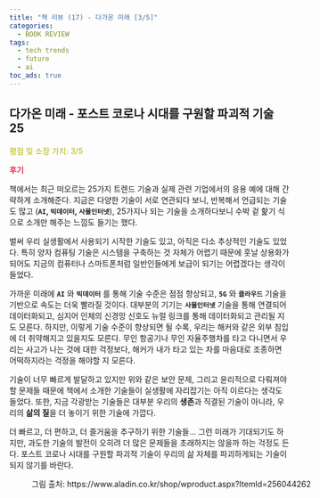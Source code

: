 ```yaml
---
title: "책 리뷰 (17) - 다가온 미래 [3/5]"
categories:
  - BOOK REVIEW
tags:
  - tech trends
  - future
  - ai
toc_ads: true
---
```


## 다가온 미래 - 포스트 코로나 시대를 구원할 파괴적 기술 25

<span style="color:#AEB404">평점 및 소장 가치: 3/5</span>

<span style="color:#E03050"><b>후기</b></span>

책에서는 최근 떠오르는 25가지 트렌드 기술과 실제 관련 기업에서의 응용 예에 대해 간략하게 소개해준다. 지금은 다양한 기술이 서로 연관되다 보니, 반복해서 언급되는 기술도 많고 (**`AI`, `빅데이터`, `사물인터넷`**), 25가지나 되는 기술을 소개하다보니 수박 겉 핥기 식으로 소개만 해주는 느낌도 들기는 했다.

벌써 우리 실생활에서 사용되기 시작한 기술도 있고, 아직은 다소 추상적인 기술도 있었다. 특히 양자 컴퓨팅 기술은 시스템을 구축하는 것 자체가 어렵기 때문에 훗날 상용화가 되어도 지금의 컴퓨터나 스마트폰처럼 일반인들에게 보급이 되기는 어렵겠다는 생각이 들었다.

가까운 미래에 **`AI`** 와 **`빅데이터`** 를 통해 기술 수준은 점점 향상되고, **`5G`** 와 **`클라우드`** 기술을 기반으로 속도는 더욱 빨라질 것이다. 대부분의 기기는 **`사물인터넷`** 기술을 통해 연결되어 데이터화되고, 심지어 인체의 신경망 신호도 뉴럴 링크를 통해 데이터화되고 관리될 지도 모른다. 하지만, 이렇게 기술 수준이 향상되면 될 수록, 우리는 해커와 같은 외부 침입에 더 취약해지고 있을지도 모른다. 무인 항공기나 무인 자율주행차를 타고 다니면서 우리는 사고가 나는 것에 대한 걱정보다, 해커가 내가 타고 있는 차를 마음대로 조종하면 어떡하지라는 걱정을 해야할 지 모른다.

기술이 너무 빠르게 발달하고 있지만 위와 같은 보안 문제, 그리고 윤리적으로 다뤄져야할 문제들 때문에 책에서 소개한 기술들이 실생활에 자리잡기는 아직 이르다는 생각도 들었다. 또한, 지금 각광받는 기술들은 대부분 우리의 **생존**과 직결된 기술이 아니라, 우리의 **삶의 질**을 더 놓이기 위한 기술에 가깝다. 

더 빠르고, 더 편하고, 더 즐거움을 추구하기 위한 기술들... 그런 미래가 기대되기도 하지만, 과도한 기술의 발전이 오히려 더 많은 문제들을 초래하지는 않을까 하는 걱정도 든다. 포스트 코로나 시대를 구원할 파괴적 기술이 우리의 삶 자체를 파괴하게되는 기술이 되지 않기를 바란다.

<figure style="width: 100%">
  <img src="{{ site.url }}{{ site.baseurl }}/assets/images/book17.png" alt="">
  <figcaption>그림 출처: https://www.aladin.co.kr/shop/wproduct.aspx?ItemId=256044262 </figcaption>
</figure>